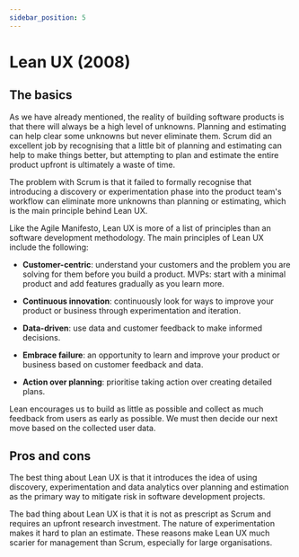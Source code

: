 ```yaml
---
sidebar_position: 5
---
```


# Lean UX (2008)

## The basics

As we have already mentioned, the reality of building software products is that there will always be a high level of unknowns. Planning and estimating can help clear some unknowns but never eliminate them. Scrum did an excellent job by recognising that a little bit of planning and estimating can help to make things better, but attempting to plan and estimate the entire product upfront is ultimately a waste of time. 

The problem with Scrum is that it failed to formally recognise that introducing a discovery or experimentation phase into the product team's workflow can eliminate more unknowns than planning or estimating, which is the main principle behind Lean UX.

Like the Agile Manifesto, Lean UX is more of a list of principles than an software development methodology. The main principles of Lean UX include the following:

- **Customer-centric**: understand your customers and the problem you are solving for them before you build a product.
MVPs: start with a minimal product and add features gradually as you learn more.

- **Continuous innovation**: continuously look for ways to improve your product or business through experimentation and iteration.

- **Data-driven**: use data and customer feedback to make informed decisions.

- **Embrace failure**: an opportunity to learn and improve your product or business based on customer feedback and data.

- **Action over planning**: prioritise taking action over creating detailed plans.

Lean encourages us to build as little as possible and collect as much feedback from users as early as possible. We must then decide our next move based on the collected user data.

## Pros and cons

The best thing about Lean UX is that it introduces the idea of using discovery, experimentation and data analytics over planning and estimation as the primary way to mitigate risk in software development projects.

The bad thing about Lean UX is that it is not as prescript as Scrum and requires an upfront research investment. The nature of experimentation makes it hard to plan an estimate. These reasons make Lean UX much scarier for management than Scrum, especially for large organisations.